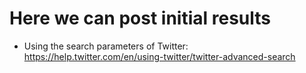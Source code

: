 # Here we can post initial results
- Using the search parameters of Twitter: https://help.twitter.com/en/using-twitter/twitter-advanced-search

